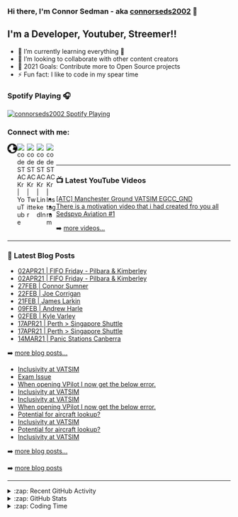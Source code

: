 ### Hi there, I'm Connor Sedman - aka [connorseds2002][website] 👋

## I'm a Developer, Youtuber, Streemer!!

- 🌱 I’m currently learning everything 🤣
- 👯 I’m looking to collaborate with other content creators
- 🥅 2021 Goals: Contribute more to Open Source projects
- ⚡ Fun fact: I like to code in my spear time

### Spotify Playing 🎧

[<img src="https://novatorem.connorseds2002.vercel.app/api/spotify" alt="connorseds2002 Spotify Playing" width="350" />](https://open.spotify.com/user/connor-808)

### Connect with me:

[<img align="left" alt="codeSTACKr.com" width="22px" src="https://raw.githubusercontent.com/iconic/open-iconic/master/svg/globe.svg" />][website]
[<img align="left" alt="codeSTACKr | YouTube" width="22px" src="https://cdn.jsdelivr.net/npm/simple-icons@v3/icons/youtube.svg" />][youtube]
[<img align="left" alt="codeSTACKr | Twitter" width="22px" src="https://cdn.jsdelivr.net/npm/simple-icons@v3/icons/twitter.svg" />][twitter]
[<img align="left" alt="codeSTACKr | LinkedIn" width="22px" src="https://cdn.jsdelivr.net/npm/simple-icons@v3/icons/linkedin.svg" />][linkedin]
[<img align="left" alt="codeSTACKr | Instagram" width="22px" src="https://cdn.jsdelivr.net/npm/simple-icons@v3/icons/instagram.svg" />][instagram]

<br />
<br />

---

### 📺 Latest YouTube Videos

<!-- YOUTUBE:START -->
- [[ATC] Manchester Ground VATSIM EGCC_GND](https://www.youtube.com/watch?v=2gOB_NWOp2o)
- [There is a motivation video that i had created fro you all](https://www.youtube.com/watch?v=cKzpUc_jYaw)
- [Sedspvp Aviation #1](https://www.youtube.com/watch?v=6Z4TeOA4d0A)
<!-- YOUTUBE:END -->

➡️ [more videos...](https://youtube.com/channel/UC6fFV-8lCLLoKYCUAstFbQQ)

---

### 📕 Latest Blog Posts

<!-- BLOG-POST-LIST:START -->
- [02APR21 | FIFO Friday - Pilbara & Kimberley](https://vatpac.org/calendar/event/1699-02apr21-fifo-friday-pilbara-kimberley/)
- [02APR21 | FIFO Friday - Pilbara & Kimberley](https://vatpac.org/forums/topic/18671-02apr21-fifo-friday-pilbara-kimberley/?do=findComment&comment=131240)
- [27FEB | Connor Sumner](https://vatpac.org/forums/topic/18670-27feb-connor-sumner/?do=findComment&comment=131231)
- [22FEB | Joe Corrigan](https://vatpac.org/forums/topic/18669-22feb-joe-corrigan/?do=findComment&comment=131230)
- [21FEB | James Larkin](https://vatpac.org/forums/topic/18668-21feb-james-larkin/?do=findComment&comment=131229)
- [09FEB | Andrew Harle](https://vatpac.org/forums/topic/18667-09feb-andrew-harle/?do=findComment&comment=131228)
- [02FEB | Kyle Varley](https://vatpac.org/forums/topic/18666-02feb-kyle-varley/?do=findComment&comment=131227)
- [17APR21 | Perth > Singapore Shuttle](https://vatpac.org/calendar/event/1697-17apr21-perth-singapore-shuttle/)
- [17APR21 | Perth > Singapore Shuttle](https://vatpac.org/forums/topic/18662-17apr21-perth-singapore-shuttle/?do=findComment&comment=131217)
- [14MAR21 | Panic Stations Canberra](https://vatpac.org/forums/topic/18597-14mar21-panic-stations-canberra/?do=findComment&comment=131206)
<!-- BLOG-POST-LIST:END -->

➡️ [more blog posts...](https://Forums.vatpac.org)
<!-- VATSIM.NET:START -->
- [Inclusivity at VATSIM](https://forums.vatsim.net/topic/30989-inclusivity-at-vatsim/?do=findComment&comment=176694)
- [Exam Issue](https://forums.vatsim.net/topic/30991-exam-issue/?do=findComment&comment=176693)
- [When opening VPilot I now get the below error.](https://forums.vatsim.net/topic/30988-when-opening-vpilot-i-now-get-the-below-error/?do=findComment&comment=176692)
- [Inclusivity at VATSIM](https://forums.vatsim.net/topic/30989-inclusivity-at-vatsim/?do=findComment&comment=176691)
- [Inclusivity at VATSIM](https://forums.vatsim.net/topic/30989-inclusivity-at-vatsim/?do=findComment&comment=176690)
- [When opening VPilot I now get the below error.](https://forums.vatsim.net/topic/30988-when-opening-vpilot-i-now-get-the-below-error/?do=findComment&comment=176689)
- [Potential for aircraft lookup?](https://forums.vatsim.net/topic/30990-potential-for-aircraft-lookup/?do=findComment&comment=176688)
- [Inclusivity at VATSIM](https://forums.vatsim.net/topic/30989-inclusivity-at-vatsim/?do=findComment&comment=176687)
- [Potential for aircraft lookup?](https://forums.vatsim.net/topic/30990-potential-for-aircraft-lookup/?do=findComment&comment=176686)
- [Inclusivity at VATSIM](https://forums.vatsim.net/topic/30989-inclusivity-at-vatsim/?do=findComment&comment=176685)
<!-- VATSIM.NET:END -->
➡️ [more blog posts...](https://forums.vatsim.net/)

<!-- IVAO.AERO:START -->
<!-- IVAO.AERO:END -->
➡️ [more blog posts](https://forum.ivao.areo/)

---

<details>
  <summary>:zap: Recent GitHub Activity</summary>
  
<!--START_SECTION:activity-->
1. ❗️ Closed issue [#42](https://github.com/jamesgeorge007/github-activity-readme/issues/42) in [jamesgeorge007/github-activity-readme](https://github.com/jamesgeorge007/github-activity-readme)
2. 🗣 Commented on [#12](https://github.com/Connorseds2002/VATUK-vatsys-dataset/issues/12) in [Connorseds2002/VATUK-vatsys-dataset](https://github.com/Connorseds2002/VATUK-vatsys-dataset)
3. 🎉 Merged PR [#1](https://github.com/Connorseds2002/UK-Sector-File/pull/1) in [Connorseds2002/UK-Sector-File](https://github.com/Connorseds2002/UK-Sector-File)
4. 💪 Opened PR [#1](https://github.com/Connorseds2002/UK-Sector-File/pull/1) in [Connorseds2002/UK-Sector-File](https://github.com/Connorseds2002/UK-Sector-File)
5. 💪 Opened PR [#12](https://github.com/Connorseds2002/VATUK-vatsys-dataset/pull/12) in [Connorseds2002/VATUK-vatsys-dataset](https://github.com/Connorseds2002/VATUK-vatsys-dataset)
6. 💪 Opened PR [#11](https://github.com/Connorseds2002/VATUK-vatsys-dataset/pull/11) in [Connorseds2002/VATUK-vatsys-dataset](https://github.com/Connorseds2002/VATUK-vatsys-dataset)
7. 🗣 Commented on [#9](https://github.com/Connorseds2002/VATUK-vatsys-dataset/issues/9) in [Connorseds2002/VATUK-vatsys-dataset](https://github.com/Connorseds2002/VATUK-vatsys-dataset)
8. ❗️ Opened issue [#10](https://github.com/Connorseds2002/VATUK-vatsys-dataset/issues/10) in [Connorseds2002/VATUK-vatsys-dataset](https://github.com/Connorseds2002/VATUK-vatsys-dataset)
9. 💪 Opened PR [#8](https://github.com/Connorseds2002/VATUK-vatsys-dataset/pull/8) in [Connorseds2002/VATUK-vatsys-dataset](https://github.com/Connorseds2002/VATUK-vatsys-dataset)
10. 🎉 Merged PR [#6](https://github.com/Connorseds2002/VATUK-vatsys-dataset/pull/6) in [Connorseds2002/VATUK-vatsys-dataset](https://github.com/Connorseds2002/VATUK-vatsys-dataset)
<!--END_SECTION:activity-->

</details>

<details>
  <summary>:zap: GitHub Stats</summary>

  <img align="left" alt="connorseds2002's GitHub Stats" src="http://github-readme-stats.connorseds2002.vercel.app/api?username=connorseds2002&show_icons=true&hide_border=true" />
<img align="left" alt="connorseds2002's GitHub Top Langs" src="http://github-readme-stats.connorseds2002.vercel.app/api/top-langs/?username=connorseds2002&layout=compact2&show_icons=true&hide_border=true" />

</details>

<details>
  <summary>:zap: Coding Time</summary>
  <a href="https://wakatime.com"><img src="https://wakatime.com/share/@connorseds2002/fbe24d6b-ddb8-468c-bf02-701ed789a553.png" /></a>

</details>

[website]: https://vatpac.org
[twitter]: https://twitter.com/connorsedman11
[youtube]: https://youtube.com/channel/UC6fFV-8lCLLoKYCUAstFbQQ
[instagram]: https://instagram.com/
[linkedin]: https://linkedin.com/in/
